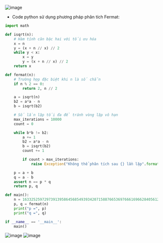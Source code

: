 ![image](https://github.com/Caycon/RSA/assets/97203151/064b25b8-c6df-4f93-89e1-4ebc1f7bd08e)
- Code python sử dụng phương pháp phân tích Fermat:
```Python
import math

def isqrt(n):
    # Hàm tính căn bậc hai với tối ưu hóa
    x = n
    y = (x + n // x) // 2
    while y < x:
        x = y
        y = (x + n // x) // 2
    return x

def fermat(n):
    # Trường hợp đặc biệt khi n là số chẵn
    if n % 2 == 0:
        return 2, n // 2

    a = isqrt(n)
    b2 = a*a - n
    b = isqrt(b2)

    # Số lần lặp tối đa để tránh vòng lặp vô hạn
    max_iterations = 10000
    count = 0

    while b*b != b2:
        a += 1
        b2 = a*a - n
        b = isqrt(b2)
        count += 1

        if count > max_iterations:
            raise Exception("Không thể phân tích sau {} lần lặp".format(max_iterations))

    p = a + b
    q = a - b
    assert n == p * q
    return p, q

def main():
    n = 163325259729739139586456854939342071588766536976661696628405612100543978684304953042431845499808366612030757037530278155957389217094639917994417350499882225626580260012564702898468467277918937337494297292631474713546289580689715170963879872522418640251986734692138838546500522994170062961577034037699354013013
    p, q = fermat(n)
    print("p =", p)
    print("q =", q)

if __name__ == '__main__':
    main()
```
![image](https://github.com/Caycon/RSA/assets/97203151/0bdb915b-c1f7-4ea7-a531-61d0cd25d241)
![image](https://github.com/Caycon/RSA/assets/97203151/0e80b0bb-d5f8-4174-b04b-32e5752d684d)



